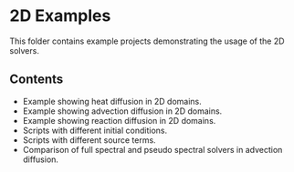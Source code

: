 # 2D Examples

This folder contains example projects demonstrating the usage of the 2D solvers.

## Contents

- Example showing heat diffusion in 2D domains.
- Example showing advection diffusion in 2D domains.
- Example showing reaction diffusion in 2D domains.
- Scripts with different initial conditions.
- Scripts with different source terms.
- Comparison of full spectral and pseudo spectral solvers in advection diffusion.
